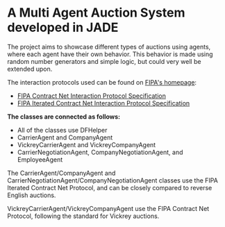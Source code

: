 # A Multi Agent Auction System developed in JADE

The project aims to showcase different types of auctions using agents, where each agent have their own behavior.
This behavior is made using random number generators and simple logic, but could very well be extended upon.

The interaction protocols used can be found on [FIPA's homepage](http://www.fipa.org/repository/ips.php3 "FIPA's Homepage"):
* [FIPA Contract Net Interaction Protocol Specification](http://www.fipa.org/specs/fipa00029/SC00029H.html "FIPA Contract Net Interaction Protocol Specification")
* [FIPA Iterated Contract Net Interaction Protocol Specification](http://www.fipa.org/specs/fipa00030/SC00030H.html "FIPA Iterated Contract Net Interaction Protocol Specification")

**The classes are connected as follows:**
* All of the classes use DFHelper
* CarrierAgent and CompanyAgent
* VickreyCarrierAgent and VickreyCompanyAgent
* CarrierNegotiationAgent, CompanyNegotiationAgent, and EmployeeAgent

The CarrierAgent/CompanyAgent and CarrierNegotiationAgent/CompanyNegotiationAgent classes use the FIPA Iterated Contract Net Protocol, and can be closely compared to reverse English auctions.

VickreyCarrierAgent/VickreyCompanyAgent use the FIPA Contract Net Protocol, following the standard for Vickrey auctions.
